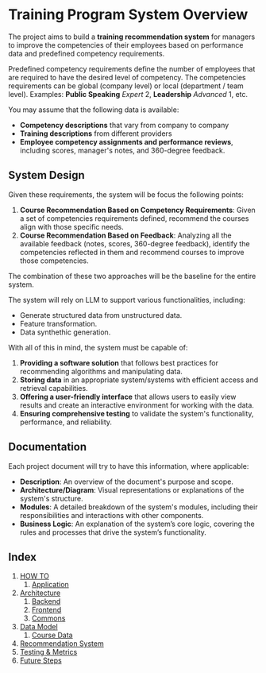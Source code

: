 # **Training Program System Overview**

The project aims to build a **training recommendation system** for managers to improve the competencies of their employees based on performance data and predefined competency requirements.

Predefined competency requirements define the number of employees that are required to have the desired level of competency. The competencies requirements can be global (company level) or local (department / team level).
Examples: **Public Speaking** *Expert* 2, **Leadership** *Advanced* 1, etc.

You may assume that the following data is available:

- **Competency descriptions** that vary from company to company
- **Training descriptions** from different providers
- **Employee competency assignments and performance reviews**, including scores, manager's notes, and 360-degree feedback.

## System Design

Given these requirements, the system will be focus the following points:

1. **Course Recommendation Based on Competency Requirements**: Given a set of competencies requirements defined, recommend the courses align with those specific needs.
2. **Course Recommendation Based on Feedback**: Analyzing all the available feedback (notes, scores, 360-degree feedback), identify the competencies reflected in them and recommend courses to improve those competencies.

The combination of these two approaches will be the baseline for the entire system.

The system will rely on LLM to support various functionalities, including:

- Generate structured data from unstructured data.
- Feature transformation.
- Data synthethic generation.

With all of this in mind, the system must be capable of:
1. **Providing a software solution** that follows best practices for recommending algorithms and manipulating data.
2. **Storing data** in an appropriate system/systems with efficient access and retrieval capabilities.
3. **Offering a user-friendly interface** that allows users to easily view results and create an interactive environment for working with the data.
4. **Ensuring comprehensive testing** to validate the system's functionality, performance, and reliability.

## Documentation

Each project document will try to have this information, where applicable:

- **Description**: An overview of the document's purpose and scope.
- **Architecture/Diagram**: Visual representations or explanations of the system's structure.
- **Modules**: A detailed breakdown of the system's modules, including their responsibilities and interactions with other components.
- **Business Logic**: An explanation of the system’s core logic, covering the rules and processes that drive the system’s functionality.

## Index

1. [HOW TO](docs/0100_how_to.md)
   1. [Application](docs/0101_application.md)
2. [Architecture](docs/0200_architecture.md)
   1. [Backend](docs/0201_backend.md)
   2. [Frontend](docs/0202_frontend.md)
   3. [Commons](docs/0203_commons.md)
3. [Data Model](docs/0300_data_model.md)
   1. [Course Data](docs/0301_course_data.md)
4. [Recommendation System](docs/0400_recommendation_system.md)
5. [Testing & Metrics](docs/0500_testing.md)
6. [Future Steps](docs/0600_future_steps.md)